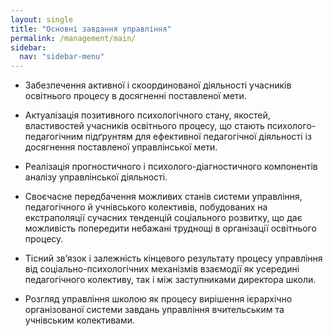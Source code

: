 ```yaml
---
layout: single
title: "Основні завдання управління"
permalink: /management/main/
sidebar:
  nav: "sidebar-menu"
---
```


- Забезпечення активної і скоординованої діяльності учасників  освітнього процесу в досягненні поставленої мети.

- Актуалізація позитивного психологічного стану, якостей, властивостей учасників освітнього процесу, що стають психолого-педагогічним підґрунтям для ефективної педагогічної діяльності із досягнення поставленої управлінської мети.

- Реалізація прогностичного і психолого-діагностичного компонентів аналізу управлінської діяльності.

- Своєчасне передбачення можливих станів системи управління, педагогічного й учнівського колективів, побудованих на екстраполяції сучасних тенденцій соціального розвитку, що дає можливість попередити небажані труднощі в організації освітнього процесу.

- Тісний зв’язок і залежність кінцевого результату процесу управління від соціально-психологічних механізмів взаємодії як усередині педагогічного колективу, так і між заступниками директора школи.

- Розгляд управління школою як процесу вирішення ієрархічно організованої системи завдань управління вчительським та учнівським колективами.
